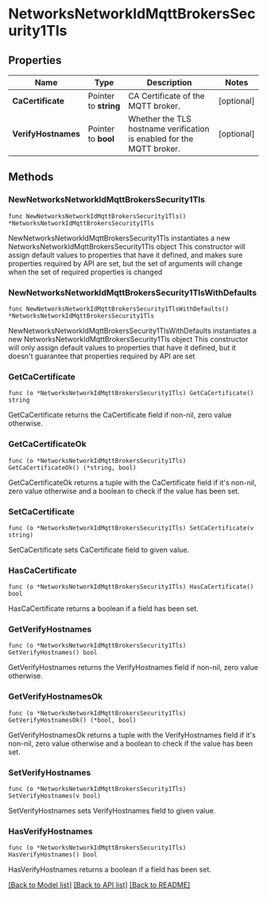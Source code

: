 # NetworksNetworkIdMqttBrokersSecurity1Tls

## Properties

Name | Type | Description | Notes
------------ | ------------- | ------------- | -------------
**CaCertificate** | Pointer to **string** | CA Certificate of the MQTT broker. | [optional] 
**VerifyHostnames** | Pointer to **bool** | Whether the TLS hostname verification is enabled for the MQTT broker. | [optional] 

## Methods

### NewNetworksNetworkIdMqttBrokersSecurity1Tls

`func NewNetworksNetworkIdMqttBrokersSecurity1Tls() *NetworksNetworkIdMqttBrokersSecurity1Tls`

NewNetworksNetworkIdMqttBrokersSecurity1Tls instantiates a new NetworksNetworkIdMqttBrokersSecurity1Tls object
This constructor will assign default values to properties that have it defined,
and makes sure properties required by API are set, but the set of arguments
will change when the set of required properties is changed

### NewNetworksNetworkIdMqttBrokersSecurity1TlsWithDefaults

`func NewNetworksNetworkIdMqttBrokersSecurity1TlsWithDefaults() *NetworksNetworkIdMqttBrokersSecurity1Tls`

NewNetworksNetworkIdMqttBrokersSecurity1TlsWithDefaults instantiates a new NetworksNetworkIdMqttBrokersSecurity1Tls object
This constructor will only assign default values to properties that have it defined,
but it doesn't guarantee that properties required by API are set

### GetCaCertificate

`func (o *NetworksNetworkIdMqttBrokersSecurity1Tls) GetCaCertificate() string`

GetCaCertificate returns the CaCertificate field if non-nil, zero value otherwise.

### GetCaCertificateOk

`func (o *NetworksNetworkIdMqttBrokersSecurity1Tls) GetCaCertificateOk() (*string, bool)`

GetCaCertificateOk returns a tuple with the CaCertificate field if it's non-nil, zero value otherwise
and a boolean to check if the value has been set.

### SetCaCertificate

`func (o *NetworksNetworkIdMqttBrokersSecurity1Tls) SetCaCertificate(v string)`

SetCaCertificate sets CaCertificate field to given value.

### HasCaCertificate

`func (o *NetworksNetworkIdMqttBrokersSecurity1Tls) HasCaCertificate() bool`

HasCaCertificate returns a boolean if a field has been set.

### GetVerifyHostnames

`func (o *NetworksNetworkIdMqttBrokersSecurity1Tls) GetVerifyHostnames() bool`

GetVerifyHostnames returns the VerifyHostnames field if non-nil, zero value otherwise.

### GetVerifyHostnamesOk

`func (o *NetworksNetworkIdMqttBrokersSecurity1Tls) GetVerifyHostnamesOk() (*bool, bool)`

GetVerifyHostnamesOk returns a tuple with the VerifyHostnames field if it's non-nil, zero value otherwise
and a boolean to check if the value has been set.

### SetVerifyHostnames

`func (o *NetworksNetworkIdMqttBrokersSecurity1Tls) SetVerifyHostnames(v bool)`

SetVerifyHostnames sets VerifyHostnames field to given value.

### HasVerifyHostnames

`func (o *NetworksNetworkIdMqttBrokersSecurity1Tls) HasVerifyHostnames() bool`

HasVerifyHostnames returns a boolean if a field has been set.


[[Back to Model list]](../README.md#documentation-for-models) [[Back to API list]](../README.md#documentation-for-api-endpoints) [[Back to README]](../README.md)


